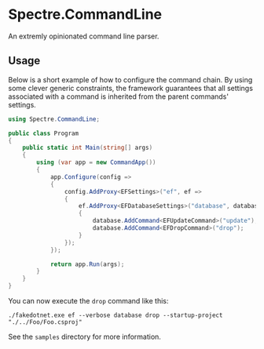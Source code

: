 # Spectre.CommandLine

An extremly opinionated command line parser.

## Usage

Below is a short example of how to configure the command chain.
By using some clever generic constraints, the framework guarantees that all settings associated 
with a command is inherited from the parent commands' settings.

```csharp
using Spectre.CommandLine;

public class Program
{
    public static int Main(string[] args)
    {
        using (var app = new CommandApp())
        {
            app.Configure(config =>
            {
                config.AddProxy<EFSettings>("ef", ef => 
                {
                    ef.AddProxy<EFDatabaseSettings>("database", database =>
                    {
                        database.AddCommand<EFUpdateCommand>("update");
                        database.AddCommand<EFDropCommand>("drop");
                    }
                });
            });

            return app.Run(args);
        }
    }
}
```

You can now execute the `drop` command like this:

```
./fakedotnet.exe ef --verbose database drop --startup-project "./../Foo/Foo.csproj"
```

See the `samples` directory for more information.